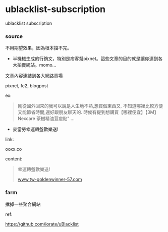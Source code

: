 # ublacklist-subscription
ublacklist subscription

### source

不用期望效果，因為根本擋不完。

* 半機械生成的行銷文，特別是痞客幫pixnet。這些文章的目的就是讓你連到各大拍賣網站。momo...

文章內容連結到各大網路賣場

pixnet, fc2, blogpost

ex:

> 剛從國外回來的我可以說是人生地不熟,想買個東西又. 不知道哪裡比較方便又能節省時間,還好跟朋友聊天的. 時候有提到想購買【哪裡便宜】【3M】Nexcare 茶樹精油荳痘貼" ...

* 麥當勞幸運轉盤歡樂送!


link:

ooxx.co

content:

> 幸運轉盤歡樂送!
> 
> www.tw-goldenwinner-57.com

### farm
擋掉一些聚合網站

ref:

https://github.com/iorate/uBlacklist
